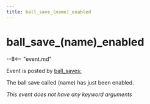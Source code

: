 ```yaml
---
title: ball_save_(name)_enabled
---
```


# ball_save_(name)\_enabled


--8<-- "event.md"

Event is posted by [ball_saves:](../config/ball_saves.md)

The ball save called (name) has just been enabled.

*This event does not have any keyword arguments*
